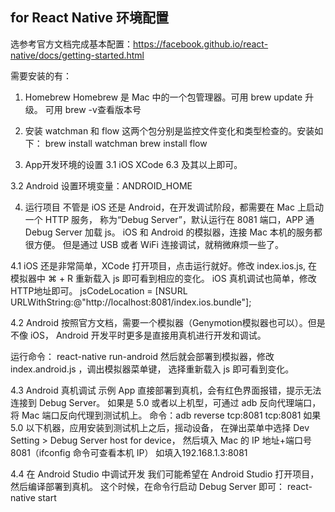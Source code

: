 ## for React Native 环境配置

选参考官方文档完成基本配置：https://facebook.github.io/react-native/docs/getting-started.html

需要安装的有：
1. Homebrew
Homebrew 是 Mac 中的一个包管理器。可用 brew update 升级。 可用 brew -v查看版本号

2. 安装 watchman 和 flow
这两个包分别是监控文件变化和类型检查的。安装如下：
brew install watchman
brew install flow

3. App开发环境的设置
3.1 iOS
XCode 6.3 及其以上即可。

3.2 Android
设置环境变量：ANDROID_HOME

4. 运行项目
不管是 iOS 还是 Android，在开发调试阶段，都需要在 Mac 上启动一个 HTTP 服务，
称为“Debug Server”，默认运行在 8081 端口，APP 通 Debug Server 加载 js。
iOS 和 Android 的模拟器，连接 Mac 本机的服务都很方便。
但是通过 USB 或者 WiFi 连接调试，就稍微麻烦一些了。

4.1 iOS
还是非常简单，XCode 打开项目，点击运行就好。修改 index.ios.js,
在模拟器中 ⌘ + R 重新载入 js 即可看到相应的变化。
iOS 真机调试也简单，修改HTTP地址即可。
jsCodeLocation = [NSURL URLWithString:@"http://localhost:8081/index.ios.bundle"];

4.2 Android
按照官方文档，需要一个模拟器（Genymotion模拟器也可以）。但是不像 iOS，
Android 开发平时更多是直接用真机进行开发和调试。

运行命令：
react-native run-android
然后就会部署到模拟器，修改 index.android.js ，调出模拟器菜单键，
选择重新载入 js 即可看到变化。

4.3 Android 真机调试
示例 App 直接部署到真机，会有红色界面报错，提示无法连接到 Debug Server。
如果是 5.0 或者以上机型，可通过 adb 反向代理端口，将 Mac 端口反向代理到测试机上。
命令：adb reverse tcp:8081 tcp:8081
如果 5.0 以下机器，应用安装到测试机上之后，摇动设备，
在弹出菜单中选择 Dev Setting > Debug Server host for device，
然后填入 Mac 的 IP 地址+端口号8081（ifconfig 命令可查看本机 IP）
如填入192.168.1.3:8081

4.4 在 Android Studio 中调试开发
我们可能希望在 Android Studio 打开项目，然后编译部署到真机。
这个时候，在命令行启动 Debug Server 即可：
react-native start
